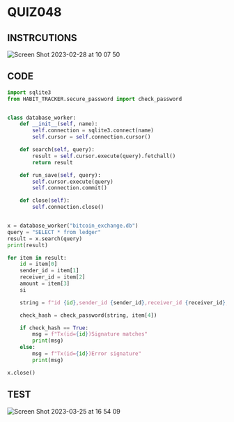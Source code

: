 # QUIZ048

## INSTRCUTIONS
![Screen Shot 2023-02-28 at 10 07 50](https://user-images.githubusercontent.com/111761417/221725971-445790bd-a761-47af-84b5-6248899c4cf5.png)

## CODE
```.py
import sqlite3
from HABIT_TRACKER.secure_password import check_password


class database_worker:
    def __init__(self, name):
        self.connection = sqlite3.connect(name)
        self.cursor = self.connection.cursor()

    def search(self, query):
        result = self.cursor.execute(query).fetchall()
        return result

    def run_save(self, query):
        self.cursor.execute(query)
        self.connection.commit()

    def close(self):
        self.connection.close()


x = database_worker("bitcoin_exchange.db")
query = "SELECT * from ledger"
result = x.search(query)
print(result)

for item in result:
    id = item[0]
    sender_id = item[1]
    receiver_id = item[2]
    amount = item[3]
    si

    string = f"id {id},sender_id {sender_id},receiver_id {receiver_id},amount {amount}"

    check_hash = check_password(string, item[4])

    if check_hash == True:
        msg = f"Tx(id={id})Signature matches"
        print(msg)
    else:
        msg = f"Tx(id={id})Error signature"
        print(msg)

x.close()
```
## TEST

![Screen Shot 2023-03-25 at 16 54 09](https://user-images.githubusercontent.com/111761417/227704966-b8a3cbd5-84d0-407a-87fb-e983e66d6746.png)

